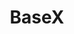 ---
git: https://github.com/BaseXdb/basex
logohandle: basex
sort: basex
title: BaseX
website: https://basex.org/
---